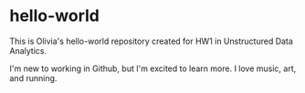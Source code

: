 # hello-world
This is Olivia's hello-world repository created for HW1 in Unstructured Data Analytics.

I'm new to working in Github, but I'm excited to learn more.
I love music, art, and running.
